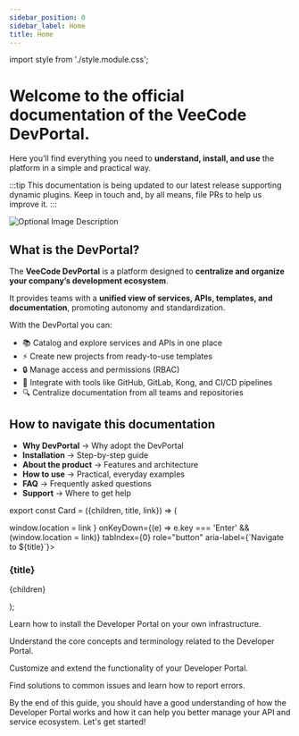 ```yaml
---
sidebar_position: 0
sidebar_label: Home
title: Home
---
```


import style from './style.module.css';

# Welcome to the official documentation of the **VeeCode DevPortal**.

Here you’ll find everything you need to **understand, install, and use** the platform in a simple and practical way.

:::tip
This documentation is being updated to our latest release supporting dynamic plugins. Keep in touch and, by all means, file PRs to help us improve it.
:::

![Optional Image Description](/img/home/home1.png)

## What is the DevPortal?

The **VeeCode DevPortal** is a platform designed to **centralize and organize your company’s development ecosystem**.

It provides teams with a **unified view of services, APIs, templates, and documentation**, promoting autonomy and standardization.

With the DevPortal you can:

- 📚 Catalog and explore services and APIs in one place
- ⚡ Create new projects from ready-to-use templates
- 🔒 Manage access and permissions (RBAC)
- 🔗 Integrate with tools like GitHub, GitLab, Kong, and CI/CD pipelines
- 🔍 Centralize documentation from all teams and repositories

## How to navigate this documentation

- **Why DevPortal** → Why adopt the DevPortal
- **Installation** → Step-by-step guide
- **About the product** → Features and architecture
- **How to use** → Practical, everyday examples
- **FAQ** → Frequently asked questions
- **Support** → Where to get help

<div className={style.wrapper}>

export const Card = ({children, title, link}) => (
   <div className={style.card}
      onClick={() => window.location = link }
      onKeyDown={(e) => e.key === 'Enter' && (window.location = link)}
      tabIndex={0}
      role="button"
      aria-label={`Navigate to ${title}`}>
      <div className={style.titlebar}>
         <h3 className={style.title}>{title}</h3>
      </div>
      <p className={style.desc}>
         {children}
      </p>
   </div>
);

<!-- <Card title="📄️ Self-Service Demo" link="self-service-demo/prerequisites">Explore the platform's features through a simple interactive demo.</Card> -->

<Card title="💻 Installation Guide" link="/devportal/installation-guide/simple-setup">Learn how to install the Developer Portal on your own infrastructure.</Card>

<Card title="💡 Concepts" link="/devportal/concepts/catalog">Understand the core concepts and terminology related to the Developer Portal.</Card>

<!-- <Card title="🌐 API Management" link="/devportal/api-management/apiManagement">Effectively manage your APIs and services using the Developer Portal.</Card> -->

<Card title="🧩 Plugins" link="/devportal/plugins/techdocs">Customize and extend the functionality of your Developer Portal.</Card>

<Card title="📍 Troubleshooting" link="/devportal/troubleshooting">Find solutions to common issues and learn how to report errors.</Card>

</div>

By the end of this guide, you should have a good understanding of how the Developer Portal works and how it can help you better manage your API and service ecosystem. Let's get started!
